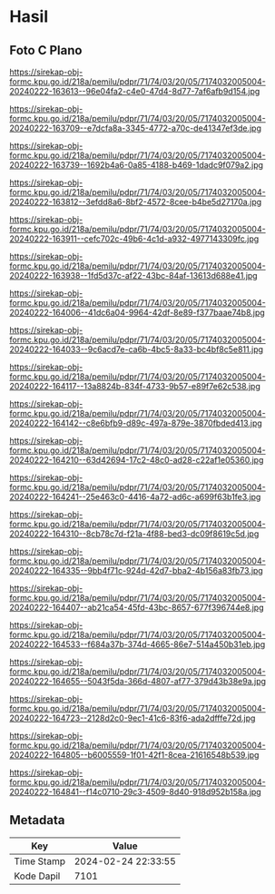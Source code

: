 # Hasil

## Foto C Plano

https://sirekap-obj-formc.kpu.go.id/218a/pemilu/pdpr/71/74/03/20/05/7174032005004-20240222-163613--96e04fa2-c4e0-47d4-8d77-7af6afb9d154.jpg

https://sirekap-obj-formc.kpu.go.id/218a/pemilu/pdpr/71/74/03/20/05/7174032005004-20240222-163709--e7dcfa8a-3345-4772-a70c-de41347ef3de.jpg

https://sirekap-obj-formc.kpu.go.id/218a/pemilu/pdpr/71/74/03/20/05/7174032005004-20240222-163739--1692b4a6-0a85-4188-b469-1dadc9f079a2.jpg

https://sirekap-obj-formc.kpu.go.id/218a/pemilu/pdpr/71/74/03/20/05/7174032005004-20240222-163812--3efdd8a6-8bf2-4572-8cee-b4be5d27170a.jpg

https://sirekap-obj-formc.kpu.go.id/218a/pemilu/pdpr/71/74/03/20/05/7174032005004-20240222-163911--cefc702c-49b6-4c1d-a932-4977143309fc.jpg

https://sirekap-obj-formc.kpu.go.id/218a/pemilu/pdpr/71/74/03/20/05/7174032005004-20240222-163938--1fd5d37c-af22-43bc-84af-13613d688e41.jpg

https://sirekap-obj-formc.kpu.go.id/218a/pemilu/pdpr/71/74/03/20/05/7174032005004-20240222-164006--41dc6a04-9964-42df-8e89-f377baae74b8.jpg

https://sirekap-obj-formc.kpu.go.id/218a/pemilu/pdpr/71/74/03/20/05/7174032005004-20240222-164033--9c6acd7e-ca6b-4bc5-8a33-bc4bf8c5e811.jpg

https://sirekap-obj-formc.kpu.go.id/218a/pemilu/pdpr/71/74/03/20/05/7174032005004-20240222-164117--13a8824b-834f-4733-9b57-e89f7e62c538.jpg

https://sirekap-obj-formc.kpu.go.id/218a/pemilu/pdpr/71/74/03/20/05/7174032005004-20240222-164142--c8e6bfb9-d89c-497a-879e-3870fbded413.jpg

https://sirekap-obj-formc.kpu.go.id/218a/pemilu/pdpr/71/74/03/20/05/7174032005004-20240222-164210--63d42694-17c2-48c0-ad28-c22af1e05360.jpg

https://sirekap-obj-formc.kpu.go.id/218a/pemilu/pdpr/71/74/03/20/05/7174032005004-20240222-164241--25e463c0-4416-4a72-ad6c-a699f63b1fe3.jpg

https://sirekap-obj-formc.kpu.go.id/218a/pemilu/pdpr/71/74/03/20/05/7174032005004-20240222-164310--8cb78c7d-f21a-4f88-bed3-dc09f8619c5d.jpg

https://sirekap-obj-formc.kpu.go.id/218a/pemilu/pdpr/71/74/03/20/05/7174032005004-20240222-164335--9bb4f71c-924d-42d7-bba2-4b156a83fb73.jpg

https://sirekap-obj-formc.kpu.go.id/218a/pemilu/pdpr/71/74/03/20/05/7174032005004-20240222-164407--ab21ca54-45fd-43bc-8657-677f396744e8.jpg

https://sirekap-obj-formc.kpu.go.id/218a/pemilu/pdpr/71/74/03/20/05/7174032005004-20240222-164533--f684a37b-374d-4665-86e7-514a450b31eb.jpg

https://sirekap-obj-formc.kpu.go.id/218a/pemilu/pdpr/71/74/03/20/05/7174032005004-20240222-164655--5043f5da-366d-4807-af77-379d43b38e9a.jpg

https://sirekap-obj-formc.kpu.go.id/218a/pemilu/pdpr/71/74/03/20/05/7174032005004-20240222-164723--2128d2c0-9ec1-41c6-83f6-ada2dfffe72d.jpg

https://sirekap-obj-formc.kpu.go.id/218a/pemilu/pdpr/71/74/03/20/05/7174032005004-20240222-164805--b6005559-1f01-42f1-8cea-21616548b539.jpg

https://sirekap-obj-formc.kpu.go.id/218a/pemilu/pdpr/71/74/03/20/05/7174032005004-20240222-164841--f14c0710-29c3-4509-8d40-918d952b158a.jpg


## Metadata

| Key        | Value               |
| ---------- | ------------------- |
| Time Stamp | 2024-02-24 22:33:55 |
| Kode Dapil | 7101                |



